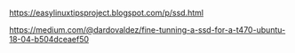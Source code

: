 https://easylinuxtipsproject.blogspot.com/p/ssd.html

https://medium.com/@dardovaldez/fine-tunning-a-ssd-for-a-t470-ubuntu-18-04-b504dceaef50
